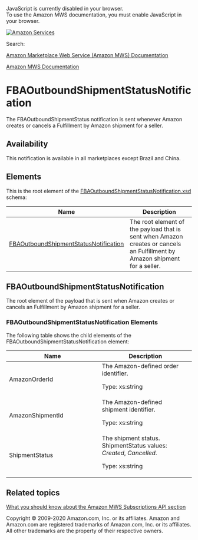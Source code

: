 <div id="MWSDX_noscript">

JavaScript is currently disabled in your browser.  
To use the Amazon MWS documentation, you must enable JavaScript in your
browser.

</div>

<div id="MWSDX_divtop">

[![Amazon
Services](https://images-na.ssl-images-amazon.com/images/G/08/mwsportal/fr_FR/amazonservices.gif "Amazon Services")](http://services.amazon.fr)

<div id="MWSDX_search">

<span id="MWSDX_searchlbl">Search:</span>

</div>

  
<span id="MWSDX_titlebar">[Amazon Marketplace Web Service (Amazon MWS)
Documentation](https://developer.amazonservices.fr/gp/mws/docs.html)</span>

</div>

<div id="MWSDX_divbottom">

<div id="MWSDX_divleft">

<div id="MWSDX_toc">

</div>

</div>

<div id="MWSDX_divright">

<div id="MWSDX_content">

<span id="MWSDX_breadcrumbs">[Amazon MWS
Documentation](https://developer.amazonservices.fr/gp/mws/docs.html)</span>

<div id="Notifications_FBAOutboundShipmentStatusNotification"
class="nested0">

FBAOutboundShipmentStatusNotification
=====================================

<div class="body">

The <span class="keyword parmname">FBAOutboundShipmentStatus</span>
notification is sent whenever Amazon creates or cancels a <span
class="ph">Fulfillment by Amazon</span> shipment for a seller.

<div class="section">

Availability
------------

This notification is available in all marketplaces except Brazil and
China.

</div>

<div class="section">

Elements
--------

This is the root element of the
<a href="https://m.media-amazon.com/images/G/01/mwsportal/doc/en_US/subscriptions/FBAOutboundShipmentStatusNotification.xsd" class="xref">FBAOutboundShipmentStatusNotification.xsd</a>
schema:

<div class="tablenoborder">

| Name                                                                                                                                                                                                                                        | Description                                                                                                                                                                 |
|---------------------------------------------------------------------------------------------------------------------------------------------------------------------------------------------------------------------------------------------|-----------------------------------------------------------------------------------------------------------------------------------------------------------------------------|
| <a href="#FBAOutboundShipmentStatusNotification" class="xref" title="The root element of the payload that is sent when Amazon creates or cancels an Fulfillment by Amazon shipment for a seller.">FBAOutboundShipmentStatusNotification</a> | <span class="ph">The root element of the payload that is sent when Amazon creates or cancels an <span class="ph">Fulfillment by Amazon</span> shipment for a seller.</span> |

</div>

</div>

</div>

<div id="FBAOutboundShipmentStatusNotification" class="topic nested1">

FBAOutboundShipmentStatusNotification
-------------------------------------

<div class="body">

<span class="ph">The root element of the payload that is sent when
Amazon creates or cancels an <span class="ph">Fulfillment by
Amazon</span> shipment for a seller.</span>

<div class="section">

### FBAOutboundShipmentStatusNotification Elements

The following table shows the child elements of the <span
class="keyword parmname">FBAOutboundShipmentStatusNotification</span>
element:

<div class="tablenoborder">

<table class="table" data-cellpadding="4" data-cellspacing="0" data-summary="" data-frame="border" data-border="1" data-rules="all">
<colgroup>
<col style="width: 50%" />
<col style="width: 50%" />
</colgroup>
<thead>
<tr class="header">
<th>Name</th>
<th>Description</th>
</tr>
</thead>
<tbody>
<tr class="odd">
<td><span class="keyword parmname">AmazonOrderId</span></td>
<td>The Amazon-defined order identifier.
<p><span class="ph">Type: xs:string</span></p></td>
</tr>
<tr class="even">
<td><span class="keyword parmname">AmazonShipmentId</span></td>
<td>The Amazon-defined shipment identifier.
<p><span class="ph">Type: xs:string</span></p></td>
</tr>
<tr class="odd">
<td><span class="keyword parmname">ShipmentStatus</span></td>
<td>The shipment status. <span class="keyword parmname">ShipmentStatus</span> values: <var class="keyword varname">Created</var>, <var class="keyword varname">Cancelled</var>.
<p><span class="ph">Type: xs:string</span></p></td>
</tr>
</tbody>
</table>

</div>

</div>

</div>

</div>

<div id="RelatedTopics" class="topic nested1">

Related topics
--------------

<div class="body">

<a href="../subscriptions/Subscriptions_Overview.md" class="xref">What you should know about the Amazon MWS Subscriptions API section</a>

</div>

</div>

</div>

<div id="MWSDX_footer">

Copyright © 2009-2020 Amazon.com, Inc. or its affiliates. Amazon and
Amazon.com are registered trademarks of Amazon.com, Inc. or its
affiliates. All other trademarks are the property of their respective
owners.

</div>

</div>

</div>

<div style="clear: both;">

</div>

</div>
